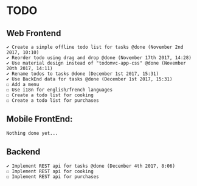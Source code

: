 # TODO

## Web Frontend
    ✔ Create a simple offline todo list for tasks @done (November 2nd 2017, 10:10)
    ✔ Reorder todo using drag and drop @done (November 17th 2017, 14:28)
    ✔ Use material design instead of "todomvc-app-css" @done (November 20th 2017, 14:11)
    ✔ Rename todos to tasks @done (December 1st 2017, 15:31)
    ✔ Use BackEnd data for tasks @done (December 1st 2017, 15:31)
    ☐ Add a menu
    ☐ Use i18n for english/french languages
    ☐ Create a todo list for cooking
    ☐ Create a todo list for purchases


## Mobile FrontEnd:
    Nothing done yet...


## Backend
    ✔ Implement REST api for tasks @done (December 4th 2017, 8:06)
    ☐ Implement REST api for cooking
    ☐ Implement REST api for purchases
